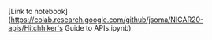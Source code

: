 [Link to notebook](https://colab.research.google.com/github/jsoma/NICAR20-apis/Hitchhiker's Guide to APIs.ipynb)